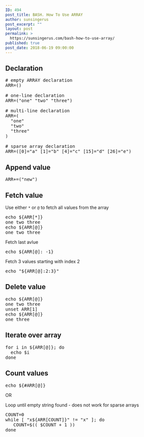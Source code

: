 ```yaml
---
ID: 494
post_title: BASH. How To Use ARRAY
author: sunsingerus
post_excerpt: ""
layout: post
permalink: >
  https://sunsingerus.com/bash-how-to-use-array/
published: true
post_date: 2018-06-19 09:00:00
---
```

<h2>Declaration</h2>

<pre>
# empty ARRAY declaration
ARR=()

# one-line declaration
ARR=("one" "two" "three")

# multi-line declaration
ARR=(
  "one"
  "two"
  "three"
)

# sparse array declaration
ARR=([0]="a" [1]="b" [4]="c" [15]="d" [26]="e")
</pre>

<h2>Append value</h2>
<pre>
ARR+=("new")
</pre>

<h2>Fetch value</h2>
Use either <code>*</code> or <code>@</code> to fetch all values from the array
<pre>
echo ${ARR[*]}
one two three
echo ${ARR[@]}
one two three
</pre>

Fetch last avlue
<pre>
echo ${ARR[@]: -1}
</pre>

Fetch 3 values starting with index 2
<pre>
echo "${ARR[@]:2:3}"
</pre>

<h2>Delete value</h2>
<pre>
echo ${ARR[@]}
one two three
unset ARR[1]
echo ${ARR[@]}
one three
</pre>

<h2>Iterate over array</h2>
<pre>
for i in ${ARR[@]}; do
  echo $i
done
</pre>

<h2>Count values</h2>
<pre>
echo ${#ARR[@]}
</pre>

OR

Loop until empty string found - does not work for sparse arrays
<pre>
COUNT=0
while [ "x${ARR[COUNT]}" != "x" ]; do
   COUNT=$(( $COUNT + 1 ))
done
</pre>